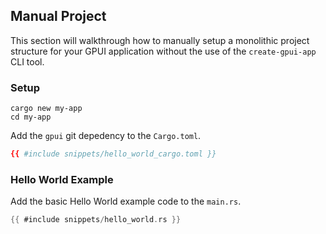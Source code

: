 ## Manual Project

This section will walkthrough how to manually setup a monolithic project structure for your GPUI application without the use of the `create-gpui-app` CLI tool.

### Setup

```properties
cargo new my-app
cd my-app
```

Add the `gpui` git depedency to the `Cargo.toml`.

```toml
{{ #include snippets/hello_world_cargo.toml }}
```

### Hello World Example

Add the basic Hello World example code to the `main.rs`.

```rust
{{ #include snippets/hello_world.rs }}
```
